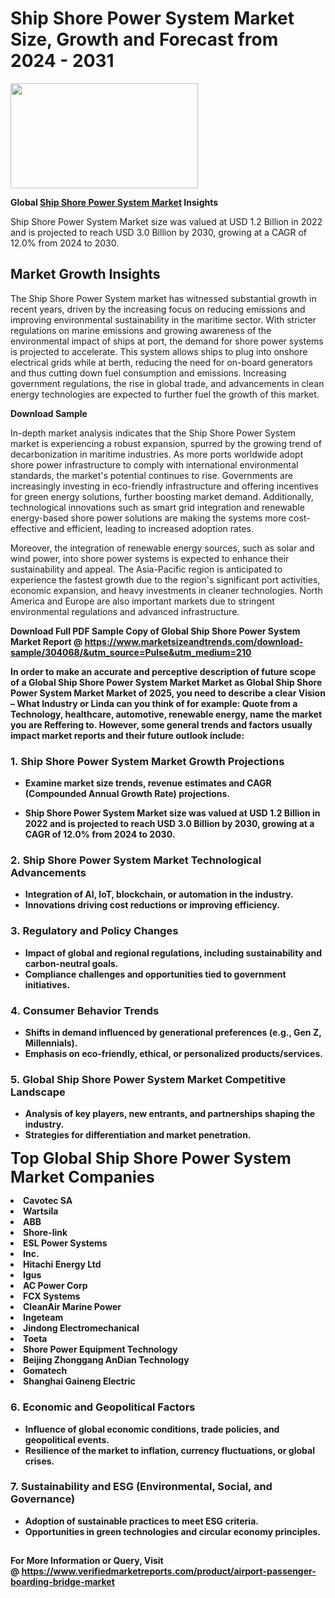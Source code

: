 <H1>Ship Shore Power System Market Size, Growth and Forecast from 2024 - 2031</H1><img class="aligncenter size-medium wp-image-584254" src="https://thirdeyenews.in/wp-content/uploads/2024/09/Global-Market-Research-300x168.jpeg" alt="" width="300" height="168" /><p><strong>Global&nbsp;<a href="https://www.marketsizeandtrends.com/download-sample/304068/&amp;utm_source=Pulse&amp;utm_medium=210">Ship Shore Power System Market</a> Insights</strong></p><p>Ship Shore Power System Market size was valued at USD 1.2 Billion in 2022 and is projected to reach USD 3.0 Billion by 2030, growing at a CAGR of 12.0% from 2024 to 2030.</p><p><h2>Market Growth Insights</h2> <p>The Ship Shore Power System market has witnessed substantial growth in recent years, driven by the increasing focus on reducing emissions and improving environmental sustainability in the maritime sector. With stricter regulations on marine emissions and growing awareness of the environmental impact of ships at port, the demand for shore power systems is projected to accelerate. This system allows ships to plug into onshore electrical grids while at berth, reducing the need for on-board generators and thus cutting down fuel consumption and emissions. Increasing government regulations, the rise in global trade, and advancements in clean energy technologies are expected to further fuel the growth of this market.</p> <p><strong>Download Sample</strong></p> <p>In-depth market analysis indicates that the Ship Shore Power System market is experiencing a robust expansion, spurred by the growing trend of decarbonization in maritime industries. As more ports worldwide adopt shore power infrastructure to comply with international environmental standards, the market's potential continues to rise. Governments are increasingly investing in eco-friendly infrastructure and offering incentives for green energy solutions, further boosting market demand. Additionally, technological innovations such as smart grid integration and renewable energy-based shore power solutions are making the systems more cost-effective and efficient, leading to increased adoption rates.</p> <p>Moreover, the integration of renewable energy sources, such as solar and wind power, into shore power systems is expected to enhance their sustainability and appeal. The Asia-Pacific region is anticipated to experience the fastest growth due to the region's significant port activities, economic expansion, and heavy investments in cleaner technologies. North America and Europe are also important markets due to stringent environmental regulations and advanced infrastructure.</p> <p><strong></p><p><span class=""><strong>Download Full PDF Sample Copy of Global Ship Shore Power System Market Report</strong> @ <a href="https://www.marketsizeandtrends.com/download-sample/304068/&amp;utm_source=Pulse&amp;utm_medium=210" target="_blank">https://www.marketsizeandtrends.com/download-sample/304068/&amp;utm_source=Pulse&amp;utm_medium=210</a></span></p><p>In order to make an accurate and perceptive description of future scope of a Global&nbsp;Ship Shore Power System Market Market as Global&nbsp;Ship Shore Power System Market Market of 2025, you need to describe a clear Vision &ndash; What Industry or Linda can you think of for example: Quote from a Technology, healthcare, automotive, renewable energy, name the market you are Reffering to. However, some general trends and factors usually impact market reports and their future outlook include:</p><h3>1.&nbsp;<strong>Ship Shore Power System Market Growth Projections</strong></h3><ul><li>Examine market size trends, revenue estimates and CAGR (Compounded Annual Growth Rate) projections.</li><li><p>Ship Shore Power System Market size was valued at USD 1.2 Billion in 2022 and is projected to reach USD 3.0 Billion by 2030, growing at a CAGR of 12.0% from 2024 to 2030.</p></li></ul><h3>2.&nbsp;<strong>Ship Shore Power System Market Technological Advancements</strong></h3><ul><li>Integration of AI, IoT, blockchain, or automation in the industry.</li><li>Innovations driving cost reductions or improving efficiency.</li></ul><h3>3.&nbsp;<strong>Regulatory and Policy Changes</strong></h3><ul><li>Impact of global and regional regulations, including sustainability and carbon-neutral goals.</li><li>Compliance challenges and opportunities tied to government initiatives.</li></ul><h3>4.&nbsp;<strong>Consumer Behavior Trends</strong></h3><ul><li>Shifts in demand influenced by generational preferences (e.g., Gen Z, Millennials).</li><li>Emphasis on eco-friendly, ethical, or personalized products/services.</li></ul><h3>5.&nbsp;<strong>Global Ship Shore Power System Market Competitive Landscape</strong></h3><ul><li>Analysis of key players, new entrants, and partnerships shaping the industry.</li><li>Strategies for differentiation and market penetration.</li></ul><p data-pm-slice="1 1 []"><span style="color: inherit; font-family: inherit; font-size: 25px;">Top Global Ship Shore Power System Market Companies</span></p><div class="" data-test-id=""><p><li>Cavotec SA</li><li> Wartsila</li><li> ABB</li><li> Shore-link</li><li> ESL Power Systems</li><li> Inc.</li><li> Hitachi Energy Ltd</li><li> Igus</li><li> AC Power Corp</li><li> FCX Systems</li><li> CleanAir Marine Power</li><li> Ingeteam</li><li> Jindong Electromechanical</li><li> Toeta</li><li> Shore Power Equipment Technology</li><li> Beijing Zhonggang AnDian Technology</li><li> Gomatech</li><li> Shanghai Gaineng Electric</li></p></div><h3>6.&nbsp;<strong>Economic and Geopolitical Factors</strong></h3><ul><li>Influence of global economic conditions, trade policies, and geopolitical events.</li><li>Resilience of the market to inflation, currency fluctuations, or global crises.</li></ul><h3>7.&nbsp;<strong>Sustainability and ESG (Environmental, Social, and Governance)</strong></h3><ul><li>Adoption of sustainable practices to meet ESG criteria.</li><li>Opportunities in green technologies and circular economy principles.</li></ul><h2><strong style="font-size: 14px;">For More Information or Query, Visit @&nbsp;</strong><a style="background-color: #ffffff; font-size: 14px;" href="https://www.marketsizeandtrends.com/report/ship-shore-power-system-market/" target="_blank">https://www.verifiedmarketreports.com/product/airport-passenger-boarding-bridge-market</a></h2>
